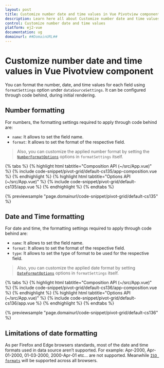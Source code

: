 ```yaml
---
layout: post
title: Customize number date and time values in Vue Pivotview component | Syncfusion
description: Learn here all about Customize number date and time values in Syncfusion Vue Pivotview component of Syncfusion Essential JS 2 and more.
control: Customize number date and time values 
platform: ej2-vue
documentation: ug
domainurl: ##DomainURL##
---
```


# Customize number date and time values in Vue Pivotview component

You can format the number, date, and time values for each field using `formatSettings` option under `dataSourceSettings`. It can be configured through code behind, during initial rendering.

## Number formatting

For numbers, the formatting settings required to apply through code behind are:

* `name`: It allows to set the field name.
* `format`: It allows to set the format of the respective field.

> Also, you can customize the applied number format by setting the [`NumberFormatOptions`](https://ej2.syncfusion.com/vue/documentation/common/internationalization#manipulating-numbers) options in `formatSettings` itself.

{% tabs %}
{% highlight html tabtitle="Composition API (~/src/App.vue)" %}
{% include code-snippet/pivot-grid/default-cs135/app-composition.vue %}
{% endhighlight %}
{% highlight html tabtitle="Options API (~/src/App.vue)" %}
{% include code-snippet/pivot-grid/default-cs135/app.vue %}
{% endhighlight %}
{% endtabs %}
        
{% previewsample "page.domainurl/code-snippet/pivot-grid/default-cs135" %}

## Date and Time formatting

For date and time, the formatting settings required to apply through code behind are:

* `name`: It allows to set the field name.
* `format`: It allows to set the format of the respective field.
* `type`: It allows to set the type of format to be used for the respective field.

> Also, you can customize the applied date format by setting [`DateFormatOptions`](https://ej2.syncfusion.com/vue/documentation/common/internationalization#manipulating-datetime) options in `formatSettings` itself.

{% tabs %}
{% highlight html tabtitle="Composition API (~/src/App.vue)" %}
{% include code-snippet/pivot-grid/default-cs136/app-composition.vue %}
{% endhighlight %}
{% highlight html tabtitle="Options API (~/src/App.vue)" %}
{% include code-snippet/pivot-grid/default-cs136/app.vue %}
{% endhighlight %}
{% endtabs %}
        
{% previewsample "page.domainurl/code-snippet/pivot-grid/default-cs136" %}

## Limitations of date formatting

As per Firefox and Edge browsers standards, most of the date and time formats used in data source aren’t supported. For example: Apr-2000, Apr-01-2000, 01-03-2000, 2000-Apr-01 etc... are not supported. Meanwhile [`ISO formats`](http://www.ecma-international.org/ecma-262/5.1/#sec-15.9.1.15) will be supported across all browsers.